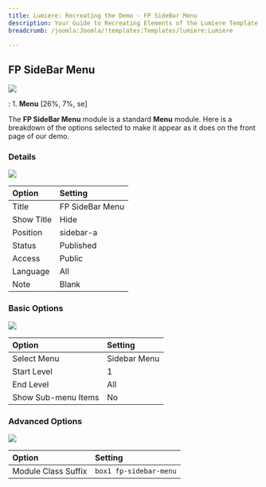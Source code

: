 ```yaml
---
title: Lumiere: Recreating the Demo - FP SideBar Menu
description: Your Guide to Recreating Elements of the Lumiere Template for Joomla
breadcrumb: /joomla:Joomla/!templates:Templates/lumiere:Lumiere

---
```


FP SideBar Menu
-----
![][demo]

:   1. **Menu** [26%, 7%, se]

The **FP SideBar Menu** module is a standard **Menu** module. Here is a breakdown of the options selected to make it appear as it does on the front page of our demo.

### Details
![][demo2]

| Option            | Setting            |  
| :---------------- | :----------------- |  
| Title             | FP SideBar Menu    |  
| Show Title        | Hide               |  
| Position          | sidebar-a          |  
| Status            | Published          |  
| Access            | Public             |   
| Language          | All                |  
| Note              | Blank              |  

### Basic Options
![][demo3]

| Option              | Setting        |  
| :------------------ | :------------- |  
| Select Menu         | Sidebar Menu   |  
| Start Level         | 1              |  
| End Level           | All            |  
| Show Sub-menu Items | No             |  

### Advanced Options
![][demo4]

| Option              | Setting                |  
| :------------------ | :--------------------- |  
| Module Class Suffix | `box1 fp-sidebar-menu` |   

[demo]: assets/demo_3.jpeg
[demo2]: assets/sidebar_1.jpeg
[demo3]: assets/sidebar_2.jpeg
[demo4]: assets/sidebar_3.jpeg